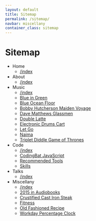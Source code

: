 ```yaml
---
layout: default
title: Sitemap
permalink: /sitemap/
navbar: miscellany
container_class: sitemap
---
```

# Sitemap

* Home
    * [/index](../)
* About
    * [/index](../about/)
* Music
    * [/index](../music/)
    * [Blue in Green](../blue-in-green/)
    * [Blue Ocean Floor](../blue-ocean-floor/)
    * [Bobby Hutcherson Maiden Voyage](../bobby-hutcherson-maiden-voyage/)
    * [Dave Matthews Glassmen](../dave-matthews-glassmen/)
    * [Double Latte](../double-latte/)
    * [Electronic Drums Cart](../electronic-drums-cart/)
    * [Let Go](../let-go/)
    * [Naima](../naima/)
    * [Triplet Diddle Game of Thrones](../triplet-diddle-game-of-thrones/)
* Code
    * [/index](../code/)
    * [CodingBat JavaScript](../codingbat-js/)
    * [Recommended Tools](../recommended-tools/)
    * [Skills](../skills/)
* Talks
    * [/index](../talks/)
* Miscellany
    * [/index](../miscellany/)
    * [2015 in Audiobooks](../2015-in-audiobooks/)
    * [Crustified Cast Iron Steak](../crustified-cast-iron-steak/)
    * [Fitness](../fitness/)
    * [Old Fashioned Recipe](../old-fashioned-recipe/)
    * [Workday Percentage Clock](../workday-percentage-clock/)
